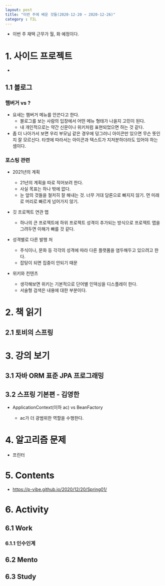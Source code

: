 ```yaml
---
layout: post
title: "이번 주에 배운 것들(2020-12-20 ~ 2020-12-26)"
category : TIL
---
```


- 이번 주 재택 근무가 월, 화 예정이다.



# 1. 사이드 프로젝트

- 

  
  
  

## 1.1 블로그

### 햄버거 vs ?

- 요새는 햄버거 메뉴를 안쓴다고 한다.
  - 블로그를 보는 사람의 입장에서 어떤 메뉴 형태가 나을지 고민이 된다.
  - 내 개인적으로는 약간 신문이나 위키처럼 표현되었으면 하는 것 같다.
- 좀 더 나아가서 보면 우리 부모님 같은 경우에 덩그러니 아이콘만 있으면 무슨 뜻인지 잘 모르신다. 타겟에 따라서는 아이콘과 텍스트가 지저분하더라도 있어야 하는 셈이다.



### 포스팅 관련

- 2021년의 계획
  - 21년의 계획을 따로 적어보려 한다.
  - 사실 목표는 하나 밖에 없다.
  - 눈 앞의 것들을 철저히 잘 해내는 것. 너무 거대 담론으로 빠지지 않기. 먼 미래로 머리로 빠르게 넘어가지 않기.
- 깃 프로젝트 연관 맵
  - 하나의 큰 프로젝트에 하위 프로젝트 성격이 추가되는 방식으로 프로젝트 맵을 그려두면 이해가 빠를 것 같다.

- 성격별로 다른 발행 처
  - 주식이나, 문화 등 각각의 성격에 따라 다른 플랫폼을 염두해두고 있으려고 한다.
  - 잡탕이 되면 집중이 안되기 때문

- 위키와 컨텐츠

  - 생각해보면 위키는 기본적으로 단어별 인덱싱을 디스플레이 한다.
  - 서술형 검색은 내용에 대한 부분이다.

  

# 2. 책 읽기

## 2.1 토비의 스프링



# 3. 강의 보기

## 3.1 자바 ORM 표준 JPA 프로그래밍



## 3.2 스프링 기본편 - 김영한 

- ApplicationContext(이하 ac) vs BeanFactory

  - ac가 더 광범위한 역할을 수행한다.

  
  
  

# 4. 알고리즘 문제

- 프린터

  




# 5. Contents

- https://p-vibe.github.io/2020/12/20/Spring01/



# 6. Activity

## 6.1 Work

### 6.1.1 인수인계



## 6.2 Mento



## 6.3 Study

